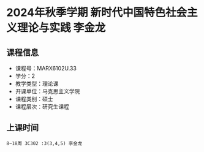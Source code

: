 # 2024年秋季学期 新时代中国特色社会主义理论与实践 李金龙






## 课程信息

- 课程号：MARX6102U.33
- 学分：2
- 教学类型：理论课
- 开课单位：马克思主义学院
- 课程类别：硕士
- 课程层次：研究生课程

## 上课时间

```
8~18周 3C302 :3(3,4,5) 李金龙
```

